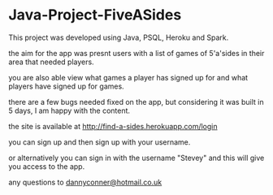 # Java-Project-FiveASides

This project was developed using Java, PSQL, Heroku and Spark.

the aim for the app was presnt users with a list of games of 5'a'sides in their area that needed players.

you are also able view what games a player has signed up for and what players have signed up for games.

there are a few bugs needed fixed on the app, but considering it was built in 5 days, I am happy with the content.

the site is available at http://find-a-sides.herokuapp.com/login 

you can sign up and then sign up with your username. 

or alternatively you can sign in with the username "Stevey" and this will give you access to the app.

any questions to dannyconner@hotmail.co.uk
